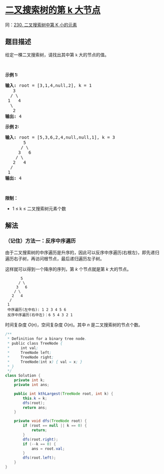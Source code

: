 # [二叉搜索树的第 k 大节点](https://leetcode.cn/problems/er-cha-sou-suo-shu-de-di-kda-jie-dian-lcof/)
同：[230. 二叉搜索树中第 K 小的元素](https://leetcode.cn/problems/kth-smallest-element-in-a-bst/description/)
## 题目描述

<!-- description:start -->

<p>给定一棵二叉搜索树，请找出其中第 <code>k</code> 大的节点的值。</p>

<p>&nbsp;</p>

<p><strong>示例 1:</strong></p>

<pre>
<strong>输入:</strong> root = [3,1,4,null,2], k = 1
   3
  / \
 1   4
  \
&nbsp;  2
<strong>输出:</strong> 4</pre>

<p><strong>示例 2:</strong></p>

<pre>
<strong>输入:</strong> root = [5,3,6,2,4,null,null,1], k = 3
       5
      / \
     3   6
    / \
   2   4
  /
 1
<strong>输出:</strong> 4</pre>

<p>&nbsp;</p>

<p><strong>限制：</strong></p>

<ul>
	<li>1 ≤ k ≤ 二叉搜索树元素个数</li>
</ul>

<!-- description:end -->

## 解法

<!-- solution:start -->

### （记住）方法一：反序中序遍历

由于二叉搜索树的中序遍历是升序的，因此可以反序中序遍历(右根左)，即先递归遍历右子树，再访问根节点，最后递归遍历左子树。

这样就可以得到一个降序的序列，第 $k$ 个节点就是第 $k$ 大的节点。

````
       5
      / \
     3   6
    / \
   2   4
  /
 1
 中序遍历(左中右): 1 2 3 4 5 6
 反序中序遍历(右中左)：6 5 4 3 2 1
````

时间复杂度 $O(n)$，空间复杂度 $O(n)$。其中 $n$ 是二叉搜索树的节点个数。

<!-- tabs:start -->


```java
/**
 * Definition for a binary tree node.
 * public class TreeNode {
 *     int val;
 *     TreeNode left;
 *     TreeNode right;
 *     TreeNode(int x) { val = x; }
 * }
 */
class Solution {
    private int k;
    private int ans;

    public int kthLargest(TreeNode root, int k) {
        this.k = k;
        dfs(root);
        return ans;
    }

    private void dfs(TreeNode root) {
        if (root == null || k == 0) {
            return;
        }
        dfs(root.right);
        if (--k == 0) {
            ans = root.val;
        }
        dfs(root.left);
    }
}
```

